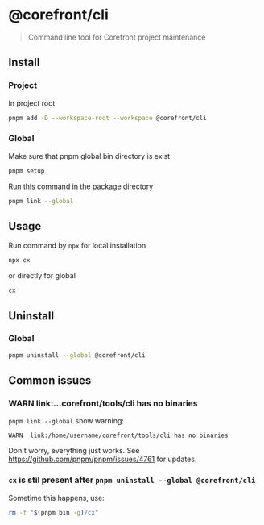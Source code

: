 # @corefront/cli

> Command line tool for Corefront project maintenance

## Install

### Project

In project root

```sh
pnpm add -D --workspace-root --workspace @corefront/cli
```

### Global

Make sure that pnpm global bin directory is exist

```sh
pnpm setup
```

Run this command in the package directory

```sh
pnpm link --global
```

## Usage

Run command by `npx` for local installation

```sh
npx cx
```

or directly for global

```sh
cx
```


## Uninstall

### Global

```sh
pnpm uninstall --global @corefront/cli
```

## Common issues

### WARN link:...corefront/tools/cli has no binaries

`pnpm link --global` show warning:

```
WARN  link:/home/username/corefront/tools/cli has no binaries
```

Don't worry, everything just works. See https://github.com/pnpm/pnpm/issues/4761 for updates.

### `cx` is stil present after `pnpm uninstall --global @corefront/cli`

Sometime this happens, use:

```sh
rm -f "$(pnpm bin -g)/cx"
```
